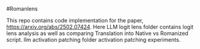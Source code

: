 #Romanlens

This repo contains code implementation for the paper, https://arxiv.org/abs/2502.07424. 
Here LLM logit lens folder contains logit lens analysis as well as comparing Translation into Native vs Romanized script. 
llm activation patching folder activation patching experiments.
